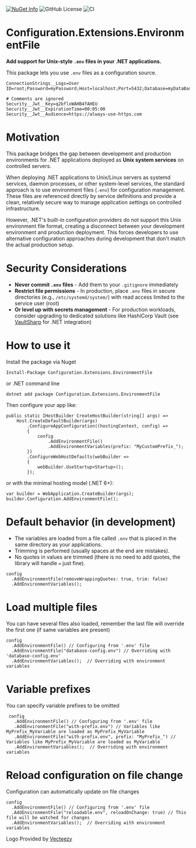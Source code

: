 
[![NuGet Info](https://img.shields.io/nuget/dt/Configuration.Extensions.EnvironmentFile)](https://www.nuget.org/packages/Configuration.Extensions.EnvironmentFile/)
![GitHub License](https://img.shields.io/github/license/dariogriffo/Configuration.Extensions.EnvironmentFile)
![CI](https://github.com/dariogriffo/Configuration.Extensions.EnvironmentFile/workflows/CI/badge.svg)


# Configuration.Extensions.EnvironmentFile
**Add support for Unix-style `.env` files in your .NET applications.**

This package lets you use `.env` files as a configuration source. 

```env
ConnectionStrings__Logs=User ID=root;Password=myPassword;Host=localhost;Port=5432;Database=myDataBase;

# Comments are ignored
Security__Jwt__Key=q2bflxWAHB4fAHEU
Security__Jwt__ExpirationTime=00:05:00
Security__Jwt__Audience=https://always-use-https.com
```

# Motivation
This package bridges the gap between development and production environments for 
.NET applications deployed as **Unix system services** on controlled servers.

When deploying .NET applications to Unix/Linux servers as systemd services, 
daemon processes, or other system-level services, the standard approach is to 
use environment files (`.env`) for configuration management. These files are 
referenced directly by service definitions and provide a clean, relatively secure way to 
manage application settings on controlled infrastructure.

However, .NET's built-in configuration providers do not support this Unix 
environment file format, creating a disconnect between your development 
environment and production deployment. This forces developers to use alternative 
configuration approaches during development that don't match the actual 
production setup.

# Security Considerations
- **Never commit `.env` files** - Add them to your `.gitignore` immediately
- **Restrict file permissions** - In production, place `.env` files in secure directories (e.g., `/etc/systemd/system/`) with read access limited to the service user (root)
- **Or level up with secrets management** - For production workloads, consider upgrading to dedicated solutions like HashiCorp Vault (see [VaultSharp](https://github.com/rajanadar/VaultSharp) for .NET integration)

 
# How to use it

Install the package via Nuget

```
Install-Package Configuration.Extensions.EnvironmentFile
```

or .NET command line


```
dotnet add package Configuration.Extensions.EnvironmentFile
```

Then configure your app like:


```
public static IHostBuilder CreateHostBuilder(string[] args) =>
    Host.CreateDefaultBuilder(args)
        .ConfigureAppConfiguration((hostingContext, config) =>
        {
            config
                .AddEnvironmentFile()
                .AddEnvironmentVariables(prefix: "MyCustomPrefix_");
        })
        .ConfigureWebHostDefaults(webBuilder =>
        {
            webBuilder.UseStartup<Startup>();
        });
```

or with the minimal hosting model (.NET 6+): 

```
var builder = WebApplication.CreateBuilder(args);
builder.Configuration.AddEnvironmentFile();
```


# Default behavior (in development)
- The variables are loaded from a file called `.env` that is placed in the same directory as your applications.
- Trimming is performed (usually spaces at the end are mistakes).
- No quotes in values are trimmed (there is no need to add quotes, the library will handle `=` just fine).

```
config
  .AddEnvironmentFile(removeWrappingQuotes: true, trim: false)
  .AddEnvironmentVariables();
```


# Load multiple files

You can have several files also loaded, remember the last file will override the first one (if same variables are present)

```
config
  .AddEnvironmentFile() // Configuring from '.env' file
  .AddEnvironmentFile("database-config.env") // Overriding with 'database-config.env'
  .AddEnvironmentVariables();  // Overriding with environment variables
```


# Variable prefixes

You can specify variable prefixes to be omitted

```
 config
   .AddEnvironmentFile() // Configuring from '.env' file
   .AddEnvironmentFile("with-prefix.env") // Variables like MyPrefix_MyVariable are loaded as MyPrefix_MyVariable
   .AddEnvironmentFile("with-prefix.env", prefix: "MyPrefix_") // Variables like MyPrefix_MyVariable are loaded as MyVariable
   .AddEnvironmentVariables();  // Overriding with environment variables
```


# Reload configuration on file change

Configuration can automatically update on file changes

```
config
  .AddEnvironmentFile() // Configuring from '.env' file
  .AddEnvironmentFile("reloadable.env", reloadOnChange: true) // This file will be watched for changes
  .AddEnvironmentVariables();  // Overriding with environment variables
```

Logo Provided by [Vecteezy](https://vecteezy.com)
